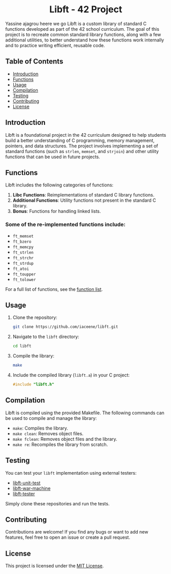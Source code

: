 <h1 align="center">Libft - 42 Project</h1>
Yassine ajagrou heere we go
Libft is a custom library of standard C functions developed as part of the 42 school curriculum. The goal of this project is to recreate common standard library functions, along with a few additional utilities, to better understand how these functions work internally and to practice writing efficient, reusable code.

## Table of Contents

- [Introduction](#introduction)
- [Functions](#functions)
- [Usage](#usage)
- [Compilation](#compilation)
- [Testing](#testing)
- [Contributing](#contributing)
- [License](#license)

## Introduction

Libft is a foundational project in the 42 curriculum designed to help students build a better understanding of C programming, memory management, pointers, and data structures. The project involves implementing a set of standard functions (such as `strlen`, `memset`, and `strjoin`) and other utility functions that can be used in future projects.

## Functions

Libft includes the following categories of functions:

1. **Libc Functions**: Reimplementations of standard C library functions.
2. **Additional Functions**: Utility functions not present in the standard C library.
3. **Bonus**: Functions for handling linked lists.

### Some of the re-implemented functions include:

- `ft_memset`
- `ft_bzero`
- `ft_memcpy`
- `ft_strlen`
- `ft_strchr`
- `ft_strdup`
- `ft_atoi`
- `ft_toupper`
- `ft_tolower`

For a full list of functions, see the [function list](#).

## Usage

1. Clone the repository:
    ```bash
    git clone https://github.com/iaceene/libft.git
    ```

2. Navigate to the `libft` directory:
    ```bash
    cd libft
    ```

3. Compile the library:
    ```bash
    make
    ```

4. Include the compiled library (`libft.a`) in your C project:
    ```c
    #include "libft.h"
    ```

## Compilation

Libft is compiled using the provided Makefile. The following commands can be used to compile and manage the library:

- `make`: Compiles the library.
- `make clean`: Removes object files.
- `make fclean`: Removes object files and the library.
- `make re`: Recompiles the library from scratch.

## Testing

You can test your `libft` implementation using external testers:

- [libft-unit-test](https://github.com/alelievr/libft-unit-test)
- [libft-war-machine](https://github.com/ska42/libft-war-machine)
- [libft-tester](https://github.com/Tripouille/libftTester)

Simply clone these repositories and run the tests.

## Contributing

Contributions are welcome! If you find any bugs or want to add new features, feel free to open an issue or create a pull request.

## License

This project is licensed under the [MIT License](LICENSE).
